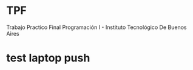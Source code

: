 # TPF
Trabajo Practico Final Programación I - Instituto Tecnológico De Buenos Aires
# test laptop push
